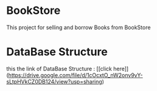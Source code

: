 # BookStore
This project for selling and borrow Books from BookStore

# DataBase Structure 
this the link of DataBase Structure : [[click here]] (https://drive.google.com/file/d/1cOcxtO_nW2onv9vY-sLtpHVkCZ0DB124/view?usp=sharing)
